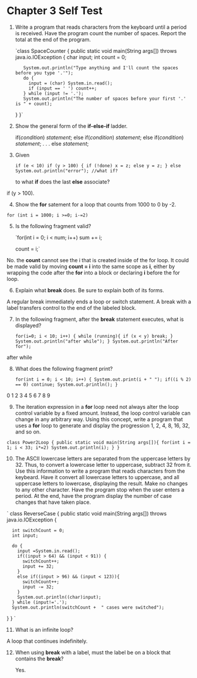 # Chapter 3 **Self Test**

1. Write a program that reads characters from the keyboard until a period is
   received. Have the program count the number of spaces. Report the total at
   the end of the program.

    `class SpaceCounter {
      public static void main(String args[])
          throws java.io.IOException {
          char input;
          int count = 0;

          System.out.println("Type anything and I'll count the spaces before you type '.'");
          do {
            input = (char) System.in.read();
            if (input == ' ') count++;
          } while (input != '.');
          System.out.println("The number of spaces before your first '.' is " + count);
      }
    }`

2. Show the general form of the **if-else-if** ladder.

    if(*condition*)
      *statement*;
    else if(*condition*)
      *statement*;
    else if(*condition*)
      *statement*;
    .
    .
    .
    else
      *statement*;

3. Given

   `if (e < 10)
      if (y > 100) {
        if (!done) x = z;
        else y = z;
      }
      else System.out.println("error"); //what if?`

   to what **if** does the last **else** associate?

if (y > 100).

4. Show the **for** satement for a loop that counts from 1000 to 0 by -2.

`for (int i = 1000; i >=0; i-=2)`

5. Is the following fragment valid?

   `for(int i = 0; i < num; i++)
      sum += i;

     count = i;`

No. the **count** cannot see the i that is created inside of the for loop. It
could be made valid by moving **count = i** into the same scope as **i**, either
by wrapping the code after the **for** into a block or declaring **i** before
the for loop.

6. Explain what **break** does. Be sure to explain both of its forms.

A regular break immediately ends a loop or switch statement. A break with a
label transfers control to the end of the labeled block.

7. In the following fragment, after the **break** statement executes, what is
   displayed?

   `for(i=0; i < 10; i++) {
      while (running){
        if (x < y) break;
      }
      System.out.println("after while");
    }
    System.out.println("After for");`

after while

8. What does the following fragment print?

    `for(int i = 0; i < 10; i++) {
      System.out.print(i + " ");
      if((i % 2) == 0) continue;
      System.out.println();
    }`

0 1
2 3
4 5
6 7
8 9

9. The iteration expression in a **for** loop need not always alter the loop
   control variable by a fixed amount. Instead, the loop control variable can
   change in any arbitrary way. Using this concept, write a program that uses a
   **for** loop to generate and display the progression 1, 2, 4, 8, 16, 32, and
   so on.

`
class Power2Loop {
  public static void main(String args[]){
    for(int i = 1; i < 33; i*=2) System.out.println(i);
  }
}
`

10. The ASCII lowercase letters are separated from the uppercase letters by 32.
    Thus, to convert a lowercase letter to uppercase, subtract 32 from it. Use
    this information to write a program that reads characters from the keybeard.
    Have it convert all lowercase letters to uppercase, and all uppercase
    letters to lowercase, displaying the result. Make no changes to any other
    character. Have the program stop when the user enters a period. At the end,
    have the program display the number of case changes that have taken place.

`
  class ReverseCase {
  public static void main(String args[])
      throws java.io.IOException {

      int switchCount = 0;
      int input;

      do {
        input =System.in.read();
        if((input > 64) && (input < 91)) {
          switchCount++;
          input += 32;
        }
        else if((input > 96) && (input < 123)){
          switchCount++;
          input -= 32;
        }
        System.out.println((char)input);
      } while (input!='.');
      System.out.println(switchCount +  " cases were switched");
  }
}
`

11. What is an infinite loop?

A loop that continues indefinitely.

12.  When using **break** with a label, must the label be on a block that
     contains the  **break**?

     Yes.
